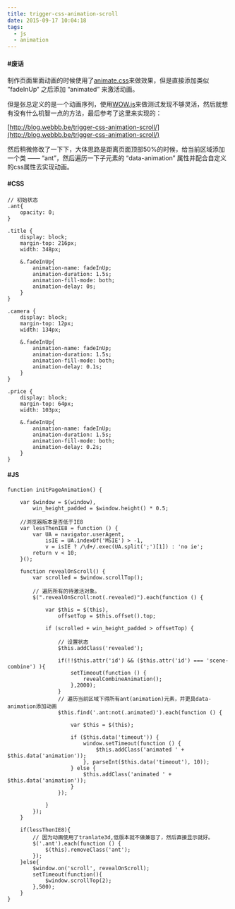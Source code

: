 ```yaml
---
title: trigger-css-animation-scroll
date: 2015-09-17 10:04:18
tags: 
  - js
  - animation
---
```


#### #废话

制作页面里面动画的时候使用了[animate.css](https://github.com/daneden/animate.css)来做效果，但是直接添加类似 ”fadeInUp“ 之后添加 “animated” 来激活动画。

但是张总定义的是一个动画序列，使用[WOW.js](https://github.com/matthieua/WOW)来做测试发现不够灵活，然后就想有没有什么机智一点的方法，最后参考了这里来实现的：

[http://blog.webbb.be/trigger-css-animation-scroll/](http://blog.webbb.be/trigger-css-animation-scroll/)

然后稍微修改了一下下，大体思路是距离页面顶部50%的时候，给当前区域添加一个类 —— “ant”，然后遍历一下子元素的 “data-animation” 属性并配合自定义的css属性去实现动画。

#### #CSS

```
// 初始状态
.ant{
    opacity: 0;
}

.title {
    display: block;
    margin-top: 216px;
    width: 348px;

    &.fadeInUp{
        animation-name: fadeInUp;
        animation-duration: 1.5s;
        animation-fill-mode: both;
        animation-delay: 0s;
    }
}

.camera {
    display: block;
    margin-top: 12px;
    width: 134px;

    &.fadeInUp{
        animation-name: fadeInUp;
        animation-duration: 1.5s;
        animation-fill-mode: both;
        animation-delay: 0.1s;
    }
}

.price {
    display: block;
    margin-top: 64px;
    width: 103px;

    &.fadeInUp{
        animation-name: fadeInUp;
        animation-duration: 1.5s;
        animation-fill-mode: both;
        animation-delay: 0.2s;
    }
}
```

#### #JS

```
function initPageAnimation() {

    var $window = $(window),
        win_height_padded = $window.height() * 0.5;

    //浏览器版本是否低于IE8
    var lessThenIE8 = function () {
        var UA = navigator.userAgent,
            isIE = UA.indexOf('MSIE') > -1,
            v = isIE ? /\d+/.exec(UA.split(';')[1]) : 'no ie';
        return v < 10;
    }();

    function revealOnScroll() {
        var scrolled = $window.scrollTop();

        // 遍历所有的待激活对象。
        $(".revealOnScroll:not(.revealed)").each(function () {

            var $this = $(this),
                offsetTop = $this.offset().top;

            if (scrolled + win_height_padded > offsetTop) {

                // 设置状态
                $this.addClass('revealed');

                if(!!$this.attr('id') && ($this.attr('id') === 'scene-combine') ){
                    setTimeout(function () {
                        revealCombineAnimation();
                    },2000);
                }
                // 遍历当前区域下得所有ant(animation)元素，并更具data-animation添加动画   
                $this.find('.ant:not(.animated)').each(function () {

                    var $this = $(this);

                    if ($this.data('timeout')) {
                        window.setTimeout(function () {
                            $this.addClass('animated ' + $this.data('animation'));
                        }, parseInt($this.data('timeout'), 10));
                    } else {
                        $this.addClass('animated ' + $this.data('animation'));
                    }
                });

            }
        });
    }

    if(lessThenIE8){
        // 因为动画使用了tranlate3d,低版本就不做兼容了，然后直接显示就好。
        $('.ant').each(function () {
            $(this).removeClass('ant');
        });
    }else{
        $window.on('scroll', revealOnScroll);
        setTimeout(function(){
            $window.scrollTop(2);
        },500);
    }
}
```